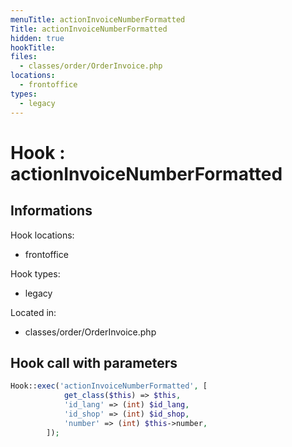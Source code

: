 ```yaml
---
menuTitle: actionInvoiceNumberFormatted
Title: actionInvoiceNumberFormatted
hidden: true
hookTitle: 
files:
  - classes/order/OrderInvoice.php
locations:
  - frontoffice
types:
  - legacy
---
```


# Hook : actionInvoiceNumberFormatted

## Informations

Hook locations: 
  - frontoffice

Hook types: 
  - legacy

Located in: 
  - classes/order/OrderInvoice.php

## Hook call with parameters

```php
Hook::exec('actionInvoiceNumberFormatted', [
            get_class($this) => $this,
            'id_lang' => (int) $id_lang,
            'id_shop' => (int) $id_shop,
            'number' => (int) $this->number,
        ]);
```